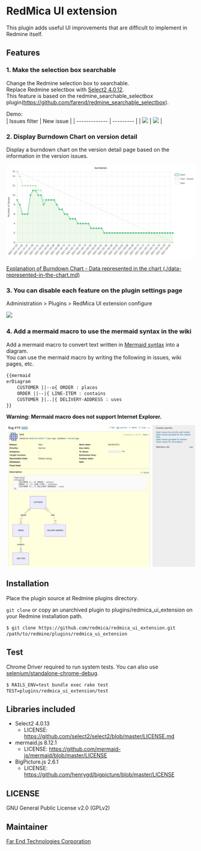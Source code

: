 # RedMica UI extension

This plugin adds useful UI improvements that are difficult to implement in Redmine itself.

## Features

### 1. Make the selection box searchable

Change the Redmine selection box to searchable.  
Replace Redmine selectbox with [Select2 4.0.12](https://select2.org/).  
This feature is based on the redmine_searchable_selectbox plugin(https://github.com/farend/redmine_searchable_selectbox).

Demo:  
| Issues filter | New issue |
| ------------- | --------- |
| <kbd><img src="https://github.com/redmica/redmica_ui_extension/blob/images/demo_filters.gif" /></kbd> | <kbd><img src="https://github.com/redmica/redmica_ui_extension/blob/images/demo_new_issue.gif" /></kbd> |

### 2. Display Burndown Chart on version detail

Display a burndown chart on the version detail page based on the information in the version issues.

<kbd><img src="https://github.com/redmica/redmica_ui_extension/blob/images/demo-burndown-chart.png" /></kbd>

[Explanation of Burndown Chart - Data represented in the chart (./data-represented-in-the-chart.md)](/data-represented-in-the-chart.md)

### 3. You can disable each feature on the plugin settings page

Administration > Plugins > RedMica UI extension configure

<kbd><img src="https://github.com/redmica/redmica_ui_extension/blob/images/plugin-settings.png" /></kbd>

### 4. Add a mermaid macro to use the mermaid syntax in the wiki

Add a mermaid macro to convert text written in [Mermaid syntax](https://mermaid-js.github.io/mermaid/#/./n00b-syntaxReference) into a diagram.  
You can use the mermaid macro by writing the following in issues, wiki pages, etc.

```
{{mermaid
erDiagram
    CUSTOMER ||--o{ ORDER : places
    ORDER ||--|{ LINE-ITEM : contains
    CUSTOMER }|..|{ DELIVERY-ADDRESS : uses
}}
```

**Warning: Mermaid macro does not support Internet Explorer.**

<kbd><img src="https://github.com/redmica/redmica_ui_extension/blob/images/demo_mermaid_macro.png" /></kbd>

## Installation

Place the plugin source at Redmine plugins directory.

`git clone` or copy an unarchived plugin to plugins/redmica_ui_extension on your Redmine installation path.

```
$ git clone https://github.com/redmica/redmica_ui_extension.git /path/to/redmine/plugins/redmica_ui_extension
```
## Test

Chrome Driver required to run system tests. You can also use [selenium/standalone-chrome-debug](https://hub.docker.com/r/selenium/standalone-chrome-debug).
```
$ RAILS_ENV=test bundle exec rake test TEST=plugins/redmica_ui_extension/test
```

## Libraries included

- Select2 4.0.13
  - LICENSE: https://github.com/select2/select2/blob/master/LICENSE.md
- mermaid.js 8.12.1
  - LICENSE: https://github.com/mermaid-js/mermaid/blob/master/LICENSE
- BigPicture.js 2.6.1
  - LICENSE: https://github.com/henrygd/bigpicture/blob/master/LICENSE

## LICENSE

GNU General Public License v2.0 (GPLv2)

## Maintainer

[Far End Technologies Corporation](https://www.farend.co.jp/)
